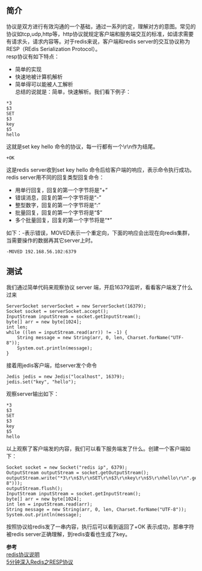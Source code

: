 ## 简介  
协议是双方进行有效沟通的一个基础，通过一系列约定，理解对方的意图。常见的协议如tcp,udp,http等，http协议就规定客户端和服务端交互的标准，如请求需要有请求头，请求内容等。对于redis来说，客户端和redis server的交互协议称为RESP（REdis Serialization Protocol）。   
resp协议有如下特点：
- 简单的实现
- 快速地被计算机解析
- 简单得可以能被人工解析  
总结的说就是：简单，快速解析。我们看下例子：  
```
*3
$3
SET
$3
key
$5
hello
```
这就是set key hello 命令的协议，每一行都有一个\r\n作为结尾。
```
+OK
```
这是redis server收到set key hello 命令后给客户端的响应，表示命令执行成功。redis server用不同的回复类型回复命令：
- 用单行回复，回复的第一个字节将是“+”
- 错误消息，回复的第一个字节将是“-”
- 整型数字，回复的第一个字节将是“:”
- 批量回复，回复的第一个字节将是“$”
- 多个批量回复，回复的第一个字节将是“*”  

如下：-表示错误，MOVED表示一个重定向，下面的响应会出现在向redis集群，当需要操作的数据再其它server上时。
```
-MOVED 192.168.56.102:6379 
```

## 测试  
我们通过简单代码来观察协议
server 端，开启16379监听，看看客户端发了什么过来
```
ServerSocket serverSocket = new ServerSocket(16379);
Socket socket = serverSocket.accept();
InputStream inputStream = socket.getInputStream();
byte[] arr = new byte[1024];
int len;
while ((len = inputStream.read(arr)) != -1) {
	String message = new String(arr, 0, len, Charset.forName("UTF-8"));
	System.out.println(message);
}
```
接着用jedis客户端，给server发个命令
```
Jedis jedis = new Jedis("localhost", 16379);
jedis.set("key", "hello");
```
观察server输出如下：
```
*3
$3
SET
$3
key
$5
hello
```

以上观察了客户端发的内容，我们可以看下服务端发了什么。创建一个客户端如下：
```
Socket socket = new Socket("redis ip", 6379);
OutputStream outputStream = socket.getOutputStream();
outputStream.write("*3\r\n$3\r\nSET\r\n$3\r\nkey\r\n$5\r\nhello\r\n".getBytes(Charset.forName("UTF-8")));
outputStream.flush();
InputStream inputStream = socket.getInputStream();
byte[] arr = new byte[1024];
int len = inputStream.read(arr);
String message = new String(arr, 0, len, Charset.forName("UTF-8"));
System.out.println(message);
```
按照协议给redis发了一串内容，执行后可以看到返回了+OK 表示成功，那串字符被redis server正确理解，到redis查看也生成了key。  

**参考**  
[redis协议说明](http://www.redis.cn/topics/protocol.html)  
[5分钟深入Redis之RESP协议](https://mp.weixin.qq.com/s?__biz=MzUzOTY4NjQyMQ==&mid=2247483707&idx=1&sn=c9249dd7cd6de2861eecc72206bc79a2&chksm=fac5e241cdb26b57f860ead9eb062f728293c2e32766ea9d6c35259e99a852a654ac4a485fc5&mpshare=1&srcid=0611H54eXLatfhA5m44w2UcG&sharer_sharetime=1591837790073&sharer_shareid=548db259b62bf54e9bd9577cfeb9791e&from=singlemessage&scene=1&subscene=10000&clicktime=1591863559&enterid=1591863559&ascene=1&devicetype=android-29&version=27000f3b&nettype=WIFI&abtest_cookie=AAACAA%3D%3D&lang=zh_CN&exportkey=A%2B860LL6b56SMjSGFdfuN1s%3D&pass_ticket=HqDnASAW4PlYP8QIDTkQtjoFHdiFkRZH0wCL6mQCK84aEDF77vokau6U2Bpgso%2Fr&wx_header=1)  
